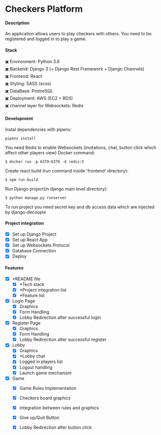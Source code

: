 # Checkers Platform

#### Description
An application allows users to play checkers with others. You need to be registered and logged in to play a game.


#### Stack
  
    
:heavy_multiplication_x: Environment: Python 3.8  
:heavy_multiplication_x: Backend: Django 3 (+ Django Rest Framework + Django Channels)  
:heavy_multiplication_x: Frontend: React  
:heavy_multiplication_x: Styling: SASS (scss)  
:heavy_multiplication_x: DataBase: PostreSQL  
:heavy_multiplication_x: Deployment: AWS (EC2 + RDS)  
:heavy_multiplication_x: channel layer for Websockets: Redis  

#### Development

Instal dependencies with pipenv:
```
pipenv install
```

You need Redis to enable Websockets (invitations, chat, button click which affect other players view)
Docker command:

```
$ docker run -p 6379:6379 -d redis:5
```

Create react build (run command inside 'frontend' directory):
```
$ npm run build
```

Run Django project(in django main level directory):
```
$ python manage.py runserver
```

To run project you need secret key and db access data which are injected by django-decouple

#### Project integration
- [X] Set up Django Project
- [X] Set up React App
- [X] Set up Websockets Protocol
- [X] Database Connection
- [X] Deploy

#### Features
- [X] *README file
    - [X] *Tech stack
    - [X] *Project integration list
    - [X] *Feature list  
- [X] Login Page
   - [X] Graphics
   - [X] Form Handling
   - [X] Lobby Redirection after successful login
- [X] Register Page
   - [X] Graphics
   - [X] Form Handling
   - [X] Lobby Redirection after successful register
- [X] Lobby
   - [X] Graphics
   - [X] *Lobby chat
   - [X] Logged in players list
   - [X] Logout handling
   - [X] Launch game mechanism
- [X] Game
    - [X] Game Rules Implementation
    - [X] Checkers board graphics
    - [X] Integration between rules and graphics
    - [X] Give up/Quit Button
    - [X] Lobby Redirection after button click

